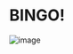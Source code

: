# BINGO!
![image](https://github.com/detree05/my-little-project/assets/125824800/d5d3fee6-f29f-46e6-b0f9-51ee1092a1de)
